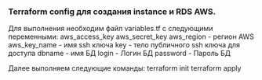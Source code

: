 ### Terraform config для создания instance и RDS AWS. 
Для выполнения необходим файл variables.tf с следующими переменными:
aws_access_key
aws_secret_key
aws_region - регион AWS
aws_key_name - имя ssh ключа 
key - тело публичного ssh ключа для доступа 
dbname - имя БД
login - Логин БД
password - Пароль БД

Далее выполняем следующие команды:
terraform init
terraform apply